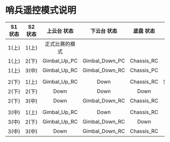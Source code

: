 # 哨兵遥控模式说明





| S1 状态 | S2 状态 |  上云台 状态   |  下云台 状态   | 底盘 状态  | 上发射机构 状态  |  下发射机构 状态   |
| :-----: | :-----: | :------------: | :------------: | :--------: | :--------------: | :----------------: |
|  1(上)  |  1(上)  | 正式比赛的模式                            |
|  1(上)  |  2(下)  |  Gimbal_Up_PC  | Gimbal_Down_PC | Chassis_RC |       Down       |        Down        |
|  1(上)  |  3(中)  |  Gimbal_Up_RC  | Gimbal_Down_RC | Chassis_PC |       Down       |        Down        |
|         |         |                |                |            |                  |                    |
|  2(下)  |  1(上)  |  Gimbal_Up_RC  |      Down      | Chassis_RC | Shoot_Up_RC/Down |        Down        |
|  2(下)  |  2(下)  |      Down      |      Down      |    Down    |       Down       |        Down        |
|  2(下)  |  3(中)  |      Down      | Gimbal_Down_RC | Chassis_RC |       Down       | Shoot_Down_RC/Down |
|         |         |                |                |            |                  |                    |
|  3(中)  |  1(上)  |  Gimbal_Up_RC  |      Down      | Chassis_RC |   Shoot_Up_PC    |        Down        |
|  3(中)  |  2(下)  |  Gimbal_Up_RC  | Gimbal_Down_RC |    Down    |   Shoot_Up_PC    |   Shoot_Down_PC    |
|  3(中)  |  3(中)  |      Down      | Gimbal_Down_RC | Chassis_RC |       Down       |   Shoot_Down_PC    |




